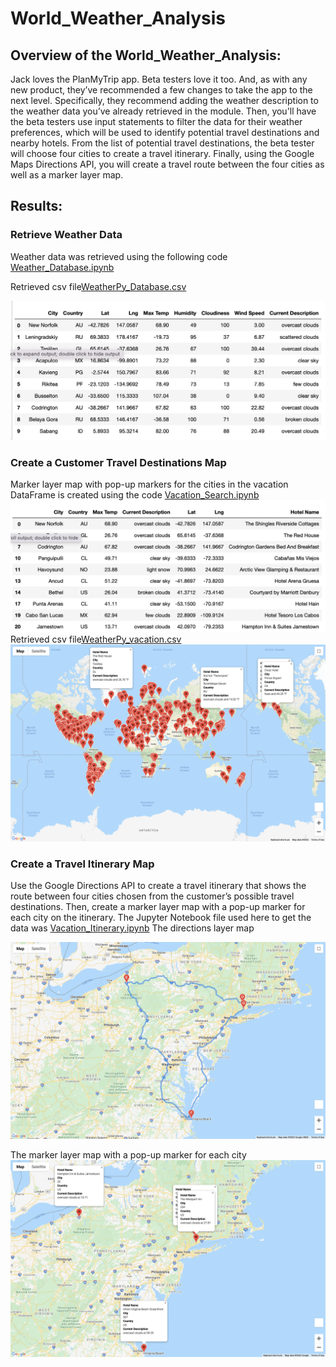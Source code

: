 # World_Weather_Analysis

## Overview of the World_Weather_Analysis: 
Jack loves the PlanMyTrip app. Beta testers love it too. And, as with any new product, they’ve recommended a few changes to take the app to the next level. Specifically, they recommend adding the weather description to the weather data you’ve already retrieved in the module. Then, you'll have the beta testers use input statements to filter the data for their weather preferences, which will be used to identify potential travel destinations and nearby hotels. From the list of potential travel destinations, the beta tester will choose four cities to create a travel itinerary. Finally, using the Google Maps Directions API, you will create a travel route between the four cities as well as a marker layer map.



## Results: 
### Retrieve Weather Data
Weather data was retrieved using the following code
[Weather_Database.ipynb](https://github.com/NishatSultana3538/World_Weather_Analysis/blob/main/Weather_Database/Weather_Database.ipynb)

Retrieved csv file[WeatherPy_Database.csv](https://github.com/NishatSultana3538/World_Weather_Analysis/blob/main/Weather_Database/WeatherPy_Database.csv)

![DrtaFrame](https://github.com/NishatSultana3538/World_Weather_Analysis/blob/main/Weather_Database/city_df%20DataFrame.png)

### Create a Customer Travel Destinations Map
Marker layer map with pop-up markers for the cities in the vacation DataFrame is created using the code
[Vacation_Search.ipynb](https://github.com/NishatSultana3538/World_Weather_Analysis/blob/main/Vaccation_Search/Vacation_Search.ipynb)
![DrtaFrame](https://github.com/NishatSultana3538/World_Weather_Analysis/blob/main/Vaccation_Search/hotel_df%20DataFrame.png)
Retrieved csv file[WeatherPy_vacation.csv](https://github.com/NishatSultana3538/World_Weather_Analysis/blob/main/Vaccation_Search/WeatherPy_Vacation.csv)
![WeatherPy_vacation_map](https://github.com/NishatSultana3538/World_Weather_Analysis/blob/main/Vaccation_Search/WeatherPy_vacation_map.png)


### Create a Travel Itinerary Map
Use the Google Directions API to create a travel itinerary that shows the route between four cities chosen from the customer’s possible travel destinations. Then, create a marker layer map with a pop-up marker for each city on the itinerary. The Jupyter Notebook file used here to get the data was
[Vacation_Itinerary.ipynb](https://github.com/NishatSultana3538/World_Weather_Analysis/blob/main/Vacation_Itinerary/Vacation_Itinerary.ipynb)
 The directions layer map

 ![direction a_layer_map](https://github.com/NishatSultana3538/World_Weather_Analysis/blob/main/Vacation_Itinerary/WeatherPy_travel_map.png)

 The marker layer map with a pop-up marker for each city 
 ![marker_layer_map](https://github.com/NishatSultana3538/World_Weather_Analysis/blob/main/Vacation_Itinerary/WeatherPy_travel_map_markers.png)















